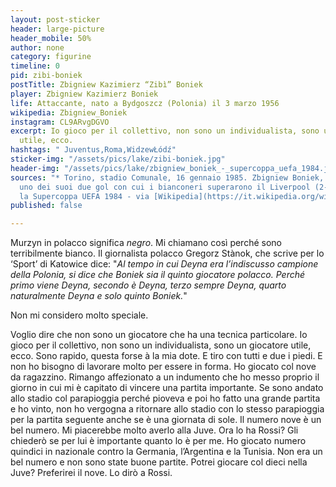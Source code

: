 ```yaml
---
layout: post-sticker
header: large-picture
header_mobile: 50%
author: none
category: figurine
timeline: 0
pid: zibi-boniek
postTitle: Zbigniew Kazimierz “Zibì” Boniek
player: Zbigniew Kazimierz Boniek
life: Attaccante, nato a Bydgoszcz (Polonia) il 3 marzo 1956
wikipedia: Zbigniew_Boniek
instagram: CL9ARvgDGVO
excerpt: Io gioco per il collettivo, non sono un individualista, sono un giocatore
  utile, ecco.
hashtags: " Juventus,Roma,WidzewŁódź"
sticker-img: "/assets/pics/lake/zibi-boniek.jpg"
header-img: "/assets/pics/lake/zbigniew_boniek_-_supercoppa_uefa_1984.jpg"
sources: "* Torino, stadio Comunale, 16 gennaio 1985. Zbigniew Boniek, esulta dopo
  uno dei suoi due gol con cui i bianconeri superarono il Liverpool (2-0) e si aggiudicarono
  la Supercoppa UEFA 1984 - via [Wikipedia](https://it.wikipedia.org/wiki/File:Zbigniew_Boniek_-_Supercoppa_UEFA_1984.jpg)"
published: false

---
```

Murzyn in polacco significa _negro_. Mi chiamano così perché sono terribilmente bianco. Il giornalista polacco Gregorz Stànok, che scrive per lo ‘Sport’ di Katowice dice: "_Al tempo in cui Deyna era l’indiscusso campione della Polonia, si dice che Boniek sia il quinto giocatore polacco. Perché primo viene Deyna, secondo è Deyna, terzo sempre Deyna, quarto naturalmente Deyna e solo quinto Boniek._"  
  
Non mi considero molto speciale.

Voglio dire che non sono un giocatore che ha una tecnica particolare. Io gioco per il collettivo, non sono un individualista, sono un giocatore utile, ecco. Sono rapido, questa forse à la mia dote. E tiro con tutti e due i piedi. E non ho bisogno di lavorare molto per essere in forma. Ho giocato col nove da ragazzino. Rimango affezionato a un indumento che ho messo proprio il giorno in cui mi è capitato di vincere una partita importante. Se sono andato allo stadio col parapioggia perché pioveva e poi ho fatto una grande partita e ho vinto, non ho vergogna a ritornare allo stadio con lo stesso parapioggia per la partita seguente anche se è una giornata di sole. Il numero nove è un bel numero. Mi piacerebbe molto averlo alla Juve. Ora lo ha Rossi? Gli chiederò se per lui è importante quanto lo è per me. Ho giocato numero quindici in nazionale contro la Germania, l’Argentina e la Tunisia. Non era un bel numero e non sono state buone partite. Potrei giocare col dieci nella Juve? Preferirei il nove. Lo dirò a Rossi.